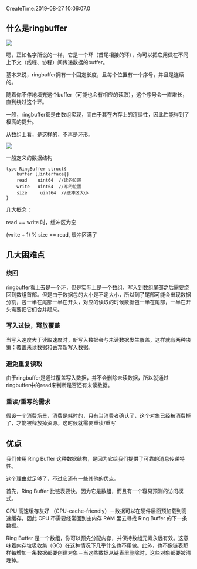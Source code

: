 CreateTime:2019-08-27 10:06:07.0

## 什么是ringbuffer
![](https://oscimg.oschina.net/oscnet/3e8179631b936c9d4494292c57c8f4ac8ee.jpg)

嗯，正如名字所说的一样，它是一个环（首尾相接的环），你可以把它用做在不同上下文（线程、协程）间传递数据的buffer。

基本来说，ringbuffer拥有一个固定长度，且每个位置有一个序号，并且是连续的。

随着你不停地填充这个buffer（可能也会有相应的读取），这个序号会一直增长，直到绕过这个环。

一般，ringbuffer都是由数组实现，而由于其在内存上的连续性，因此性能得到了极高的提升。

从数组上看，是这样的，不再是环形。

![](https://oscimg.oschina.net/oscnet/e826240e61f6b07c6899a826bef98ede9e7.jpg)

一般定义的数据结构 

```
type RingBuffer struct{
	buffer []interface{}
	read	uint64  //读的位置
	write	uint64  //写的位置
	size	 uint64  //缓冲区大小
}
```

几大概念：

read == write 时，缓冲区为空

(write + 1) % size == read, 缓冲区满了

## 几大困难点

### 绕回

ringbuffer看上去是一个环，但是实际上是一个数组，写入到数组尾部之后需要绕回到数组首部。但是由于数据包的大小是不定大小，所以到了尾部可能会出现数据分割，包一半在尾部一半在开头，对应的读取的时候数据包一半在尾部，一半在开头需要把它们合并起来。

### 写入过快，释放覆盖

当写入速度大于读取速度时，新写入数据会与未读数据发生覆盖，这样就有两种决策：覆盖未读数据和丢弃新写入数据。

### 避免重复读取

由于ringbuffer是通过覆盖写入数据，并不会删除未读数据，所以就通过ringbuffer中的read来判断是否还有未读数据。

### 重读/重写的需求

假设一个消费场景，消费是耗时的，只有当消费者确认了，这个对象已经被消费掉了，才能被释放掉资源。这时候就需要重读/重写

## 优点

我们使用 Ring Buffer 这种数据结构，是因为它给我们提供了可靠的消息传递特性。

这个理由就足够了，不过它还有一些其他的优点。

首先，Ring Buffer 比链表要快，因为它是数组，而且有一个容易预测的访问模式。

CPU 高速缓存友好 （CPU-cache-friendly）－数据可以在硬件层面预加载到高速缓存，因此 CPU 不需要经常回到主内存 RAM 里去寻找 Ring Buffer 的下一条数据。

Ring Buffer 是一个数组，你可以预先分配内存，并保持数组元素永远有效。这意味着内存垃圾收集（GC）在这种情况下几乎什么也不用做。此外，也不像链表那样每增加一条数据都要创建对象－当这些数据从链表里删除时，这些对象都要被清理掉。

